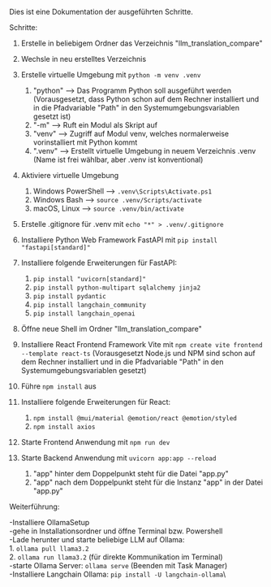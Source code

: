 Dies ist eine Dokumentation der ausgeführten Schritte.

Schritte:

1. Erstelle in beliebigem Ordner das Verzeichnis "llm_translation_compare"

2. Wechsle in neu erstelltes Verzeichnis

3. Erstelle virtuelle Umgebung mit ``python -m venv .venv``
   1. "python" --> Das Programm Python soll ausgeführt werden (Vorausgesetzt, dass Python schon auf dem Rechner installiert und in die Pfadvariable "Path" in den Systemumgebungsvariablen gesetzt ist)
   2. "-m" --> Ruft ein Modul als Skript auf
   3. "venv" --> Zugriff auf Modul venv, welches normalerweise vorinstalliert mit Python kommt
   4. ".venv" --> Erstellt virtuelle Umgebung in neuem Verzeichnis .venv (Name ist frei wählbar, aber .venv ist konventional)

4. Aktiviere virtuelle Umgebung
   1. Windows PowerShell --> ``.venv\Scripts\Activate.ps1``
   2. Windows Bash --> ``source .venv/Scripts/activate``
   3. macOS, Linux --> ``source .venv/bin/activate``

5. Erstelle .gitignore für .venv mit ``echo "*" > .venv/.gitignore``

6. Installiere Python Web Framework FastAPI mit ``pip install "fastapi[standard]"``

7. Installiere folgende Erweiterungen für FastAPI:
   1. ``pip install "uvicorn[standard]"``
   2. ``pip install python-multipart sqlalchemy jinja2``
   3. ``pip install pydantic``
   4. ``pip install langchain_community``
   5. ``pip install langchain_openai``

8. Öffne neue Shell im Ordner "llm_translation_compare"

9. Installiere React Frontend Framework Vite mit ``npm create vite frontend --template react-ts`` (Vorausgesetzt Node.js und NPM sind schon auf dem Rechner installiert und in die Pfadvariable "Path" in den Systemumgebungsvariablen gesetzt)

10. Führe ``npm install`` aus

11. Installiere folgende Erweiterungen für React:
    1. ``npm install @mui/material @emotion/react @emotion/styled``
    2. ``npm install axios``

12. Starte Frontend Anwendung mit ``npm run dev``

13. Starte Backend Anwendung mit ``uvicorn app:app --reload``
    1. "app" hinter dem Doppelpunkt steht für die Datei "app.py"
    2. "app" nach dem Doppelpunkt steht für die Instanz "app" in der Datei "app.py"

Weiterführung:

-Installiere OllamaSetup\
-gehe in Installationsordner und öffne Terminal bzw. Powershell\
-Lade herunter und starte beliebige LLM auf Ollama:\
    1. ``ollama pull llama3.2``\
    2. ``ollama run llama3.2`` (für direkte Kommunikation im Terminal)\
-starte Ollama Server: ``ollama serve`` (Beenden mit Task Manager)\
-Installiere Langchain Ollama: ``pip install -U langchain-ollama``\
